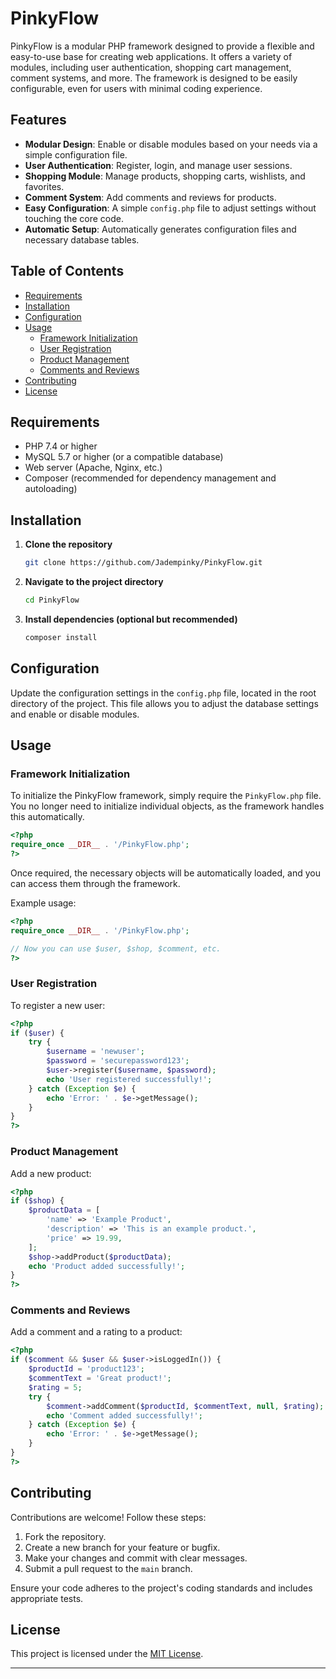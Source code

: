 
# PinkyFlow

PinkyFlow is a modular PHP framework designed to provide a flexible and easy-to-use base for creating web applications. It offers a variety of modules, including user authentication, shopping cart management, comment systems, and more. The framework is designed to be easily configurable, even for users with minimal coding experience.

## Features

- **Modular Design**: Enable or disable modules based on your needs via a simple configuration file.
- **User Authentication**: Register, login, and manage user sessions.
- **Shopping Module**: Manage products, shopping carts, wishlists, and favorites.
- **Comment System**: Add comments and reviews for products.
- **Easy Configuration**: A simple `config.php` file to adjust settings without touching the core code.
- **Automatic Setup**: Automatically generates configuration files and necessary database tables.

## Table of Contents

- [Requirements](#requirements)
- [Installation](#installation)
- [Configuration](#configuration)
- [Usage](#usage)
  - [Framework Initialization](#framework-initialization)
  - [User Registration](#user-registration)
  - [Product Management](#product-management)
  - [Comments and Reviews](#comments-and-reviews)
- [Contributing](#contributing)
- [License](#license)

## Requirements

- PHP 7.4 or higher
- MySQL 5.7 or higher (or a compatible database)
- Web server (Apache, Nginx, etc.)
- Composer (recommended for dependency management and autoloading)

## Installation

1. **Clone the repository**

   ```bash
   git clone https://github.com/Jadempinky/PinkyFlow.git
   ```

2. **Navigate to the project directory**

   ```bash
   cd PinkyFlow
   ```

3. **Install dependencies (optional but recommended)**

   ```bash
   composer install
   ```

## Configuration

Update the configuration settings in the `config.php` file, located in the root directory of the project. This file allows you to adjust the database settings and enable or disable modules.

## Usage

### Framework Initialization

To initialize the PinkyFlow framework, simply require the `PinkyFlow.php` file. You no longer need to initialize individual objects, as the framework handles this automatically.

```php
<?php
require_once __DIR__ . '/PinkyFlow.php';
?>
```

Once required, the necessary objects will be automatically loaded, and you can access them through the framework.

Example usage:
```php
<?php
require_once __DIR__ . '/PinkyFlow.php';

// Now you can use $user, $shop, $comment, etc.
?>
```

### User Registration

To register a new user:

```php
<?php
if ($user) {
    try {
        $username = 'newuser';
        $password = 'securepassword123';
        $user->register($username, $password);
        echo 'User registered successfully!';
    } catch (Exception $e) {
        echo 'Error: ' . $e->getMessage();
    }
}
?>
```

### Product Management

Add a new product:

```php
<?php
if ($shop) {
    $productData = [
        'name' => 'Example Product',
        'description' => 'This is an example product.',
        'price' => 19.99,
    ];
    $shop->addProduct($productData);
    echo 'Product added successfully!';
}
?>
```

### Comments and Reviews

Add a comment and a rating to a product:

```php
<?php
if ($comment && $user && $user->isLoggedIn()) {
    $productId = 'product123';
    $commentText = 'Great product!';
    $rating = 5;
    try {
        $comment->addComment($productId, $commentText, null, $rating);
        echo 'Comment added successfully!';
    } catch (Exception $e) {
        echo 'Error: ' . $e->getMessage();
    }
}
?>
```

## Contributing

Contributions are welcome! Follow these steps:

1. Fork the repository.
2. Create a new branch for your feature or bugfix.
3. Make your changes and commit with clear messages.
4. Submit a pull request to the `main` branch.

Ensure your code adheres to the project's coding standards and includes appropriate tests.

## License

This project is licensed under the [MIT License](LICENSE).

---
